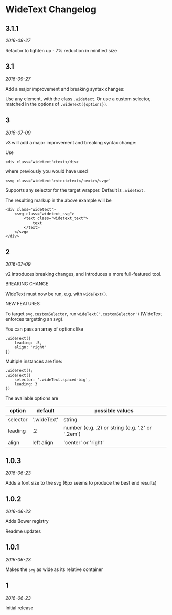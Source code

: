 # WideText Changelog

## 3.1.1

*2016-09-27*

Refactor to tighten up - 7% reduction in minified size

## 3.1

*2016-09-27*

Add a major improvement and breaking syntax changes:

Use any element, with the class `.widetext`. Or use a custom selector, matched in the options of `.wideText({options})`.


## 3

*2016-07-09*

v3 will add a major improvement and breaking syntax change:

Use

    <div class="widetext">text</div>

where previously you would have used

    <svg class="widetext"><text>text</text></svg>`

Supports any selector for the target wrapper. Default is `.widetext`.

The resulting markup in the above example will be

    <div class="widetext">
        <svg class="widetext_svg">
            <text class="widetext_text">
                text
            </text>
        </svg>
    </div>



## 2

*2016-07-09*

v2 introduces breaking changes, and introduces a more full-featured tool.

BREAKING CHANGE

WideText must now be run, e.g. with `wideText()`.


NEW FEATURES

To target `svg.customSelector`, run `wideText('.customSelector')` (WideText enforces targetting an svg).

You can pass an array of options like

	.wideText({
		leading: .5,
		align: 'right'
	})

Multiple instances are fine:

	.wideText();
	.wideText({
		selector: '.wideText.spaced-big',
		leading: 3
	})

The available options are

option	| default 		| possible values
---	 	| ---			| ---
selector	| '.wideText' 	| string
leading 	| .2 			| number (e.g. .2) or string (e.g. '.2' or '.2em')
align 	| left align 	| 'center' or 'right'


## 1.0.3

*2016-06-23*

Adds a font size to the svg (6px seems to produce the best end results)


## 1.0.2

*2016-06-23*

Adds Bower registry

Readme updates


## 1.0.1

*2016-06-23*

Makes the `svg` as wide as its relative container


## 1

*2016-06-23*

Initial release